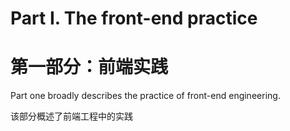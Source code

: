 # Part I. The front-end practice

# 第一部分：前端实践

Part one broadly describes the practice of front-end engineering.

该部分概述了前端工程中的实践



